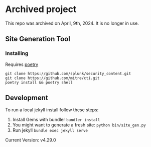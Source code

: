 # Archived project
This repo was archived on April, 9th, 2024. It is no longer in use.

## Site Generation Tool

### Installing 
Requires [poetry](https://python-poetry.org/docs/)

```
git clone https://github.com/splunk/security_content.git
git clone https://github.com/mitre/cti.git
poetry install && poetry shell
```

## Development
To run a local jekyll install follow these steps:

1. Install Gems with bundler `bundler install`
2. You might want to generate a fresh site: `python bin/site_gen.py`
3. Run jekyll `bundle exec jekyll serve`

Current Version: v4.29.0
